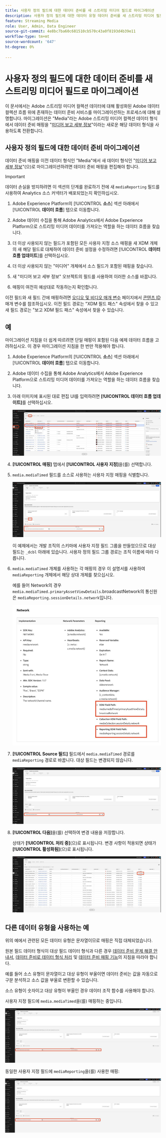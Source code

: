 ```yaml
---
title: 사용자 정의 필드에 대한 데이터 준비를 새 스트리밍 미디어 필드로 마이그레이션
description: 사용자 정의 필드에 대한 데이터 유형 데이터 준비를 새 스트리밍 미디어 필드로 마이그레이션하는 방법에 대해 알아봅니다
feature: Streaming Media
role: User, Admin, Data Engineer
source-git-commit: 4e8bc7ba60c681510cb570c43a0f8193d4b39e11
workflow-type: tm+mt
source-wordcount: '647'
ht-degree: 0%

---
```


# 사용자 정의 필드에 대한 데이터 준비를 새 스트리밍 미디어 필드로 마이그레이션

이 문서에서는 Adobe 스트리밍 미디어 컬렉션 데이터에 대해 활성화된 Adobe 데이터 컬렉션 흐름 위에 존재하는 데이터 준비 서비스를 마이그레이션하는 프로세스에 대해 설명합니다. 마이그레이션은 &quot;Media&quot;라는 Adobe 스트리밍 미디어 컬렉션 데이터 형식에서 데이터 준비 매핑을 &quot;[미디어 보고 세부 정보](https://experienceleague.adobe.com/en/docs/experience-platform/xdm/data-types/media-reporting-details)&quot;이라는 새로운 해당 데이터 형식을 사용하도록 전환합니다.

## 사용자 정의 필드에 대한 데이터 준비 마이그레이션

데이터 준비 매핑을 이전 데이터 형식인 &quot;Media&quot;에서 새 데이터 형식인 &quot;[미디어 보고 세부 정보](https://experienceleague.adobe.com/en/docs/experience-platform/xdm/data-types/media-reporting-details)&quot;(으)로 마이그레이션하려면 데이터 준비 매핑을 편집해야 합니다.

>[!IMPORTANT]
>
>데이터 손실을 방지하려면 이 섹션의 단계를 완료하기 전에 새 `mediaReporting` 필드를 사용하여 Analytics 소스 커넥터가 배포되었는지 확인하십시오.

1. Adobe Experience Platform의 [!UICONTROL **소스**] 섹션 아래에서 [!UICONTROL **데이터 흐름**] 탭으로 이동합니다.

1. Adobe 데이터 수집을 통해 Adobe Analytics에서 Adobe Experience Platform으로 스트리밍 미디어 데이터를 가져오는 역할을 하는 데이터 흐름을 찾습니다.

1. 더 이상 사용되지 않는 필드가 포함된 모든 사용자 지정 소스 매핑을 새 XDM 개체의 새 해당 필드로 대체하여 데이터 준비 설정을 수정하려면 [!UICONTROL **데이터 흐름 업데이트**]&#x200B;를 선택하십시오.

1. 더 이상 사용되지 않는 &quot;미디어&quot; 개체에서 소스 필드가 포함된 매핑을 찾습니다.

1. 새 &quot;미디어 보고 세부 정보&quot; 오브젝트의 필드를 사용하여 이러한 소스를 바꿉니다.

1. 매핑이 여전히 예상대로 작동하는지 확인합니다.

이전 필드와 새 필드 간에 매핑하려면 [오디오 및 비디오 매개 변수](https://experienceleague.adobe.com/en/docs/media-analytics/using/implementation/variables/audio-video-parameters#content-id) 페이지에서 [콘텐츠 ID](https://experienceleague.adobe.com/ko/docs/media-analytics/using/implementation/variables/audio-video-parameters) 매개 변수를 참조하십시오. 이전 필드 경로는 &quot;XDM 필드 패스&quot; 속성에서 찾을 수 있고 새 필드 경로는 &quot;보고 XDM 필드 패스&quot; 속성에서 찾을 수 있습니다.

## 예

마이그레이션 지침을 더 쉽게 따르려면 단일 매핑이 포함된 다음 예제 데이터 흐름을 고려하십시오. 이 경우 마이그레이션 지침을 한 번만 적용해야 합니다.

1. Adobe Experience Platform의 [!UICONTROL **소스**] 섹션 아래에서 [!UICONTROL **데이터 흐름**] 탭으로 이동합니다.

1. Adobe 데이터 수집을 통해 Adobe Analytics에서 Adobe Experience Platform으로 스트리밍 미디어 데이터를 가져오는 역할을 하는 데이터 흐름을 찾습니다.

1. 아래 이미지에 표시된 대로 편집 UI를 입력하려면 **[!UICONTROL 데이터 흐름 업데이트]**&#x200B;를 선택하십시오.

   ![AEP 데이터 흐름](assets/aep-dataflow.jpeg)

1. **[!UICONTROL 매핑]** 탭에서 **[!UICONTROL 사용자 지정]**&#x200B;을(를) 선택합니다.

1. `media.mediaTimed` 필드를 소스로 사용하는 사용자 지정 매핑을 식별합니다.

   ![AEP 데이터 흐름이 계속됨](assets/aep-dataflow2.jpeg)

   이 예제에서는 개발 조직의 스키마에 사용자 지정 필드 그룹을 만들었으므로 대상 필드는 `_dcbl` 아래에 있습니다. 사용자 정의 필드 그룹 경로는 조직 이름에 따라 다릅니다.

1. `media.mediaTimed` 개체를 사용하는 각 매핑의 경우 이 설명서를 사용하여 `mediaReporting` 개체에서 해당 상대 개체를 찾으십시오.

   예를 들어 Network의 경우 `media.mediaTimed.primaryAssetViewDetails`.broadcastNetwork의 통신원은 `mediaReporting.sessionDetails.network`입니다.

   ![업데이트된 XDM 필드 패스](assets/xdm-field-path-old-and-new.jpeg)

1. **[!UICONTROL Source 필드]** 필드에서 `media.mediaTimed` 경로를 `mediaReporting` 경로로 바꿉니다. 대상 필드는 변경되지 않습니다.

   ![AEP 데이터 흐름이 계속됨](assets/aep-dataflow3.jpeg)

1. **[!UICONTROL 다음]**&#x200B;을(를) 선택하여 변경 내용을 저장합니다.

   상태가 **[!UICONTROL 처리 중]**(으)로 표시됩니다. 변경 사항이 적용되면 상태가 **[!UICONTROL 활성화됨]**(으)로 표시됩니다.

   ![AEP 데이터 흐름이 계속됨](assets/aep-dataflow5.jpeg)

## 다른 데이터 유형을 사용하는 예

위의 예에서 관련된 모든 데이터 유형은 문자열이므로 매핑은 직접 대체되었습니다.

원본 필드 데이터 형식이 대상 필드 데이터 형식과 다른 경우 [데이터 준비 문제 해결 안내서](https://experienceleague.adobe.com/en/docs/experience-platform/data-prep/troubleshooting-guide), [데이터 준비로 데이터 형식 처리](https://experienceleague.adobe.com/en/docs/experience-platform/data-prep/data-handling) 및 [데이터 준비 매핑 기능](https://experienceleague.adobe.com/en/docs/experience-platform/data-prep/data-handling)의 지침을 따라야 합니다.

예를 들어 소스 유형이 문자열이고 대상 유형이 부울이면 데이터 준비는 값을 자동으로 구문 분석하고 소스 값을 부울로 변환할 수 있습니다.

소스 유형이 숫자이고 대상 유형이 부울인 경우 데이터 조작 함수를 사용해야 합니다.

사용자 지정 필드에 `media.mediaTimed`을(를) 매핑하는 중입니다.

![AEP 데이터 흐름이 계속됨](assets/aep-dataflow6.jpeg)

동일한 사용자 지정 필드에 `mediaReporting`을(를) 사용한 매핑:

![AEP 데이터 흐름이 계속됨](assets/aep-dataflow7.jpeg)



